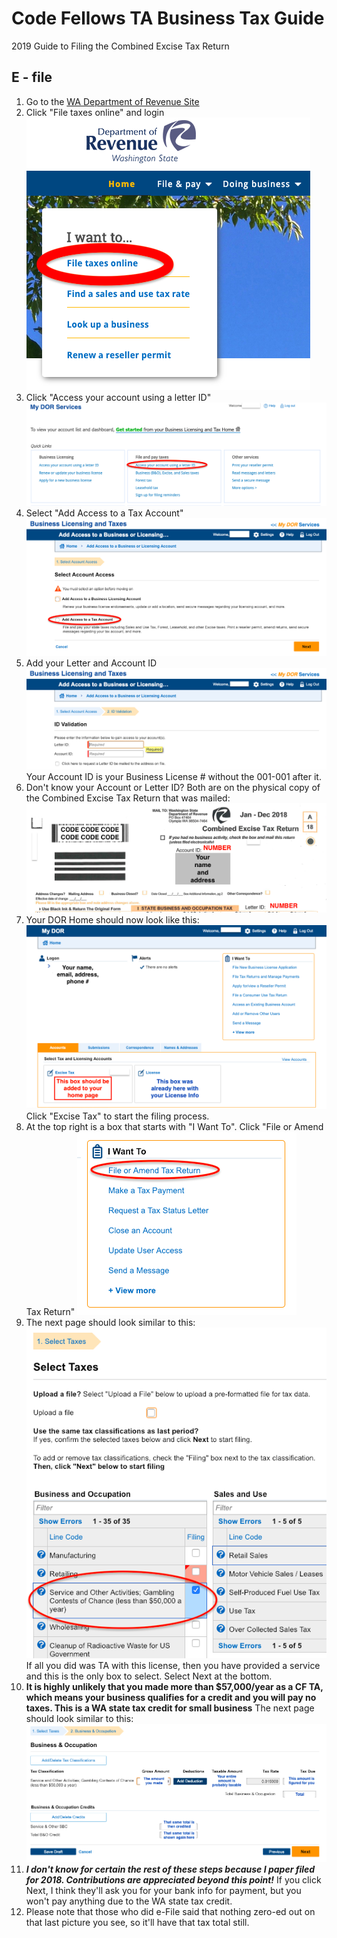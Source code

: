 # Code Fellows TA Business Tax Guide

2019 Guide to Filing the Combined Excise Tax Return

## E - file
1. Go to the [WA Department of Revenue Site](https://dor.wa.gov/)
2. Click "File taxes online" and login
![First Step](/assets/FileTaxes.png)
3. Click "Access your account using a letter ID"
![DORServices](/assets/DORServices.png)
4. Select "Add Access to a Tax Account"
![Add Access to a Tax Account](/assets/AddAccess.png)
5. Add your Letter and Account ID
![ID Validation](/assets/IDValidate.png)
Your Account ID is your Business License # without the 001-001 after it. 
6. Don't know your Account or Letter ID? Both are on the physical copy of the Combined Excise Tax Return that was mailed:
![Physical Copy of Tax Form](/assets/physicalForm.png)
7. Your DOR Home should now look like this:
![New Home Page](/assets/newHome.png)
Click "Excise Tax" to start the filing process.
8. At the top right is a box that starts with "I Want To".  Click "File or Amend Tax Return"
![Start File Tax](/assets/StartFileTax.png)
9. The next page should look similar to this: ![Select the Right Tax](/assets/SelectTaxes.png)  If all you did was TA with this license, then you have provided a service and this is the only box to select. Select Next at the bottom.
10. **It is highly unlikely that you made more than $57,000/year as a CF TA, which means your business qualifies for a credit and you will pay no taxes.  This is a WA state tax credit for small business**  The next page should look similar to this: ![Tax Credit](/assets/taxCredit.png)
11. _**I don't know for certain the rest of these steps because I paper filed for 2018.  Contributions are appreciated beyond this point!**_ If you click Next, I think they'll ask you for your bank info for payment, but you won't pay anything due to the WA state tax credit.
12. Please note that those who did e-File said that nothing zero-ed out on that last picture you see, so it'll have that tax total still.
